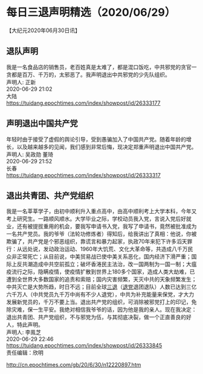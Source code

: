 # 每日三退声明精选（2020/06/29）
  
  
【大纪元2020年06月30日讯】  
## 退队声明  
我是一名食品店的销售员，老百姓真是太难了，都是混口饭吃，中共邪党的贪官一贪都是百万、千万的，太邪恶了。我声明退出中共邪党的少先队组织。  
声明人: 正新  
2020-06-29 21:02  
大陆  
https://tuidang.epochtimes.com/index/showpost/id/26333177  
## 声明退出中国共产党  
年轻时由于接受了虚假的舆论引导，受到愚骗加入了中国共产党。随着年龄的增长，以及越来越多的见闻，我们感到非常后悔，现决定郑重声明退出中国共产党。  
声明人: 吴政勋 董琦  
2020-06-29 21:52  
长春  
https://tuidang.epochtimes.com/index/showpost/id/26333317  
## 退出共青团、共产党组织  
我是一名莘莘学子，由初中顺利升入重点高中，由高中顺利考上大学本科，今年又考上研究生。一路顺风顺水。大学毕业之际，学校动员我入党，言说入党后好就业，还有被提拔重用的机会，要我写申请书入党，我写了申请书，竟然被批准成为一名共产党员。我的爷爷（法轮功修炼者）得知后，给我讲出了真相：他说，你被欺骗了，共产党是个邪恶组织，靠谎言和暴力起家，执政70年来犯下许多滔天罪行：从远处说，发动政治运动、1960年大饥荒、文化大革命等，共造成八千万民众非正常死亡；从目前说，中美贸易战已使中美关系恶化，国内经济下滑严重；国际上反共潮造成中共空前孤立；破坏香淃民主法治，改一国两制为一国一制；大瘟疫流行之际，隐瞒疫情，使疫情扩散到世界上180多个国家，造成人类大劫难，已遭到全世界大多数国家的追责和索赔；国内灾害频繁，天灭中共的天象频繁发生；中共灭亡是大势所趋，时日不远；目前全球<a href="http://cn.epochtimes.com/gb/tag/%E4%B8%89%E9%80%80.html">三退</a>（<a href="http://cn.epochtimes.com/gb/tag/%E9%80%80%E5%85%9A.html">退党</a>退团退队）人数已达到三亿六千万人（中共党员九千万中尚有不少人退党），中共为补充能量来保党，才大力发展新党员的，千万不要上当。退出共产党的组织，可消除被邪党打上的印记，免除灾难，保一生平安。我绝对相信我爷爷的话，因为他是我的亲人。现在我决定：退出共青团、共产党组织，不与邪党为伍，与其彻底决裂，做一个正直善良的好人，特此声明。  
声明人: 李鳯芝  
2020-06-29 22:46  
https://tuidang.epochtimes.com/index/showpost/id/26333845  
责任编辑：欣明  
  
  
  
http://cn.epochtimes.com/gb/20/6/30/n12220897.htm
